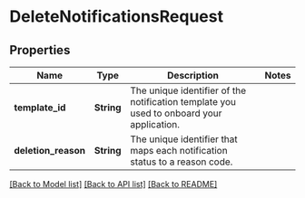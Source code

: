 # DeleteNotificationsRequest

## Properties

Name | Type | Description | Notes
------------ | ------------- | ------------- | -------------
**template_id** | **String** | The unique identifier of the notification template you used to onboard your application. | 
**deletion_reason** | **String** | The unique identifier that maps each notification status to a reason code. | 

[[Back to Model list]](../README.md#documentation-for-models) [[Back to API list]](../README.md#documentation-for-api-endpoints) [[Back to README]](../README.md)



